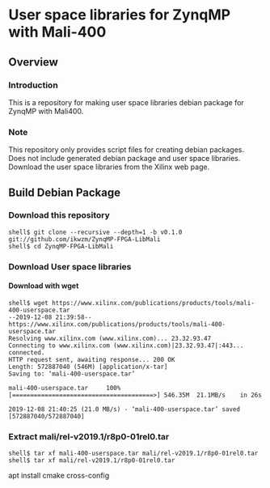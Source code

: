 User space libraries for ZynqMP with Mali-400
====================================================================================

Overview
------------------------------------------------------------------------------------

### Introduction

This is a repository for making user space libraries debian package for ZynqMP with Mali400.

### Note

This repository only provides script files for creating debian packages. Does not include generated debian package and user space libraries. Download the user space libraries from the Xilinx web page.

Build Debian Package
------------------------------------------------------------------------------------

### Download this repository

```console
shell$ git clone --recursive --depth=1 -b v0.1.0 git://github.com/ikwzm/ZynqMP-FPGA-LibMali
shell$ cd ZynqMP-FPGA-LibMali
```

### Download User space libraries

#### Download with wget

```console
shell$ wget https://www.xilinx.com/publications/products/tools/mali-400-userspace.tar 
--2019-12-08 21:39:58--  https://www.xilinx.com/publications/products/tools/mali-400-userspace.tar
Resolving www.xilinx.com (www.xilinx.com)... 23.32.93.47
Connecting to www.xilinx.com (www.xilinx.com)|23.32.93.47|:443... connected.
HTTP request sent, awaiting response... 200 OK
Length: 572887040 (546M) [application/x-tar]
Saving to: ‘mali-400-userspace.tar’

mali-400-userspace.tar     100%[=======================================>] 546.35M  21.1MB/s    in 26s     

2019-12-08 21:40:25 (21.0 MB/s) - ‘mali-400-userspace.tar’ saved [572887040/572887040]

```

### Extract mali/rel-v2019.1/r8p0-01rel0.tar

```console
shell$ tar xf mali-400-userspace.tar mali/rel-v2019.1/r8p0-01rel0.tar
shell$ tar xf mali/rel-v2019.1/r8p0-01rel0.tar
```

apt install cmake cross-config